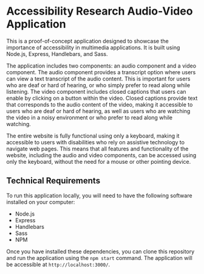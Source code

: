 # Accessibility Research Audio-Video Application

This is a proof-of-concept application designed to showcase the importance of accessibility in multimedia applications. It is built using Node.js, Express, Handlebars, and Sass.

The application includes two components: an audio component and a video component. The audio component provides a transcript option where users can view a text transcript of the audio content. This is important for users who are deaf or hard of hearing, or who simply prefer to read along while listening. The video component includes closed captions that users can enable by clicking on a button within the video. Closed captions provide text that corresponds to the audio content of the video, making it accessible to users who are deaf or hard of hearing, as well as users who are watching the video in a noisy environment or who prefer to read along while watching.

The entire website is fully functional using only a keyboard, making it accessible to users with disabilities who rely on assistive technology to navigate web pages. This means that all features and functionality of the website, including the audio and video components, can be accessed using only the keyboard, without the need for a mouse or other pointing device.

## Technical Requirements

To run this application locally, you will need to have the following software installed on your computer:

- Node.js
- Express
- Handlebars
- Sass
- NPM

Once you have installed these dependencies, you can clone this repository and run the application using the `npm start` command. The application will be accessible at `http://localhost:3000/`.
